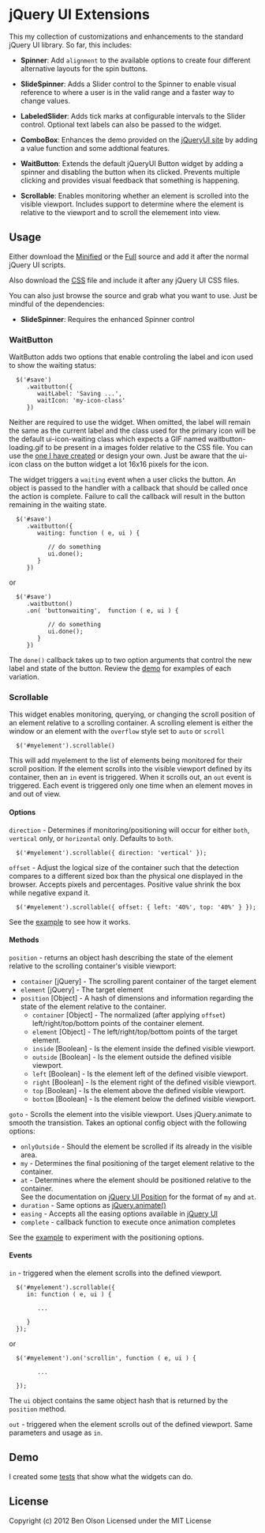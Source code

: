 jQuery UI Extensions
====================

This my collection of customizations and enhancements to the standard jQuery UI library.  So far, this
includes:

- **Spinner**: Add ```alignment``` to the available options to create four different alternative 
   layouts for the spin buttons.
   
- **SlideSpinner**: Adds a Slider control to the Spinner to enable visual reference to where
   a user is in the valid range and a faster way to change values.
   
- **LabeledSlider**: Adds tick marks at configurable intervals to the Slider control.  Optional text labels
   can also be passed to the widget.

- **ComboBox**: Enhances the demo provided on the [jQueryUI site](http://jqueryui.com/autocomplete/#combobox) 
   by adding a value function and some addtional features.
   
- **WaitButton**: Extends the default jQueryUI Button widget by adding a spinner and disabling the
   button when its clicked.  Prevents multiple clicking and provides visual feedback that something
   is happening.
   
- **Scrollable**: Enables monitoring whether an element is scrolled into the visible viewport.  Includes support
   to determine where the element is relative to the viewport and to scroll the elemement into view.

## Usage

Either download the
[Minified](https://raw.github.com/bseth99/jquery-ui-extensions/master/dist/ext-jquery-ui.min.js) or the 
[Full](https://raw.github.com/bseth99/jquery-ui-extensions/master/dist/ext-jquery-ui.js) source and add it
after the normal jQuery UI scripts.

Also download the [CSS](https://raw.github.com/bseth99/jquery-ui-extensions/master/dist/ext-jquery-ui.css)
file and include it after any jQuery UI CSS files.

You can also just browse the source and grab what you want to use.  Just be mindful of the dependencies:

- **SlideSpinner**: Requires the enhanced Spinner control

### WaitButton

WaitButton adds two options that enable controling the label and icon used to show the waiting status:

      $('#save')
         .waitbutton({ 
            waitLabel: 'Saving ...',
            waitIcon: 'my-icon-class'
         })
         
Neither are required to use the widget.  When omitted, the label will remain the same as the current label and
the class used for the primary icon will be the default ui-icon-waiting class which expects a GIF named 
waitbutton-loading.gif to be present in a images folder relative to the CSS file.  You can use the [one I have
created](https://raw.github.com/bseth99/jquery-ui-extensions/master/dist/images/waitbutton-loading.gif)
or design your own.  Just be aware that the ui-icon class on the button widget a lot 16x16 pixels for
the icon.

The widget triggers a ```waiting``` event when a user clicks the button.  An object is passed to the handler with
a callback that should be called once the action is complete.  Failure to call the callback will result in the
button remaining in the waiting state.

      $('#save')
         .waitbutton({ 
            waiting: function ( e, ui ) {
               
               // do something
               ui.done();
            }
         })
         
or

      $('#save')
         .waitbutton()
         .on( 'buttonwaiting',  function ( e, ui ) {
               
               // do something
               ui.done();
            }
         })    
      
The ```done()``` callback takes up to two option arguments that control the new label and state of the button.
Review the [demo](http://bseth99.github.io/jquery-ui-extensions/tests/visual/waitbutton/base.html) for examples of each variation.


### Scrollable

This widget enables monitoring, querying, or changing the scroll position of an element relative to a scrolling 
container.  A scrolling element is either the window or an element with the ````overflow```` style set to
````auto```` or ````scroll````

      $('#myelement').scrollable()
      
This will add myelement to the list of elements being monitored for their scroll position.  If the element scrolls into 
the visible viewport defined by its container, then an ````in```` event is triggered.  When it scrolls out, an
````out```` event is triggered.  Each event is triggered only one time when an element moves in and out of view.

#### Options

````direction```` - Determines if monitoring/positioning will occur for either ````both````, ````vertical```` only, or
````horizontal```` only.  Defaults to ````both````.  

      $('#myelement').scrollable({ direction: 'vertical' });
    

````offset```` - Adjust the logical size of the container such that the detection compares to a different
sized box than the physical one displayed in the browser.  Accepts pixels and percentages.
Positive value shrink the box while negative expand it.

      $('#myelement').scrollable({ offset: { left: '40%', top: '40%' } });
      
See the [example](http://bseth99.github.io/jquery-ui-extensions/tests/visual/scrollable/offset.html) to see how it works.      

#### Methods

````position```` - returns an object hash describing the state of the element relative to the scrolling container's
visible viewport:

- ````container```` [jQuery] - The scrolling parent container of the target element
- ````element```` [jQuery] - The target element
- ````position```` [Object] - A hash of dimensions and information regarding the state of the element relative to
the container.
   - ````container```` [Object] - The normalized (after applying ````offset````) left/right/top/bottom points of
the container element.
   - ````element```` [Object] - The left/right/top/bottom points of the target element.
   - ````inside```` [Boolean] - Is the element inside the defined visible viewport.
   - ````outside```` [Boolean] - Is the element outside the defined visible viewport.
   - ````left```` [Boolean] - Is the element left of the defined visible viewport.
   - ````right```` [Boolean] - Is the element right of the defined visible viewport.
   - ````top```` [Boolean] - Is the element above the defined visible viewport.
   - ````bottom```` [Boolean] - Is the element below the defined visible viewport.

````goto```` - Scrolls the element into the visible viewport.  Uses jQuery.animate to smooth the transistion.
Takes an optional config object with the following options:

- ````onlyOutside```` - Should the element be scrolled if its already in the visible area.
- ````my```` - Determines the final positioning of the target element relative to the container.
- ````at```` - Determines where the element should be positioned relative to the container.  
See the documentation on [jQuery UI Position](http://api.jqueryui.com/position/) for the format of ````my```` and ````at````.
- ````duration```` - Same options as [jQuery.animate()](http://api.jquery.com/animate/)
- ````easing```` - Accepts all the easing options available in [jQuery UI](http://jqueryui.com/effect/#easing)
- ````complete```` - callback function to execute once animation completes

See the [example](http://bseth99.github.io/jquery-ui-extensions/tests/visual/scrollable/goto.html) to experiment
with the positioning options.

#### Events

````in```` - triggered when the element scrolls into the defined viewport.

      $('#myelement').scrollable({ 
         in: function ( e, ui ) {
         
            ...
            
         }
      });
      
or 
      
      $('#myelement').on('scrollin', function ( e, ui ) {

            ...
            
      });

The ````ui```` object contains the same object hash that is returned by the ````position```` method.


````out```` - triggered when the element scrolls out of the defined viewport.  Same parameters and usage as ````in````.


## Demo

I created some [tests](http://bseth99.github.com/jquery-ui-extensions/tests/visual/index.html) that
show what the widgets can do.  


## License

Copyright (c) 2012 Ben Olson
Licensed under the MIT License
